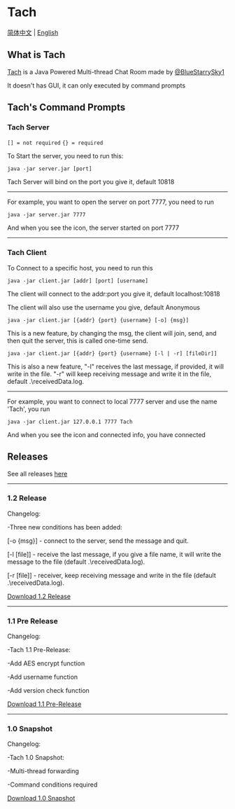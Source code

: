 # Tach

[简体中文](https://github.com/BlueStarrySky1/Tach/blob/main/README_zh.md) | [English](https://github.com/BlueStarrySky1/Tach/blob/main/README.md)

## What is Tach
[Tach](https://github.com/BlueStarrySky1/Tach) is a Java Powered Multi-thread Chat Room made by [@BlueStarrySky1](https://github.com/BlueStarrySky1)

It doesn't has GUI, it can only executed by command prompts

## Tach's Command Prompts
### Tach Server
`[] = not required`
`{} = required`

To Start the server, you need to run this:

`java -jar server.jar [port]`

Tach Server will bind on the port you give it, default 10818

___

For example, you want to open the server on port 7777, you need to run

`java -jar server.jar 7777`

And when you see the icon, the server started on port 7777

___

### Tach Client
To Connect to a specific host, you need to run this

`java -jar client.jar [addr] [port] [username]`

The client will connect to the addr:port you give it, default localhost:10818

The client will also use the username you give, default Anonymous

`java -jar client.jar [{addr} {port} {username} [-o] {msg}]`

This is a new feature, by changing the msg, the client will join, send, and then quit the server, this is called one-time send.

`java -jar client.jar [{addr} {port} {username} [-l | -r] [fileDir]]`

This is also a new feature, "-l" receives the last message, if provided, it will write in the file. "-r" will keep receiving message and write it in the file, default .\receivedData.log.

___

For example, you want to connect to local 7777 server and use the name 'Tach', you run

`java -jar client.jar 127.0.0.1 7777 Tach`

And when you see the icon and connected info, you have connected



## Releases
See all releases [here](https://github.com/BlueStarrySky1/Tach/releases)

___

### 1.2 Release
Changelog:

-Three new conditions has been added:

[-o {msg}] - connect to the server, send the message and quit.

[-l [file]] - receive the last message, if you give a file name, it will write the message to the file (default .\receivedData.log).

[-r [file]] - receiver, keep receiving message and write in the file (default .\receivedData.log).

[Download 1.2 Release](https://github.com/BlueStarrySky1/Tach/releases/tag/Release)

___

### 1.1 Pre Release
Changelog:

-Tach 1.1 Pre-Release:

-Add AES encrypt function

-Add username function

-Add version check function

[Download 1.1 Pre-Release](https://github.com/BlueStarrySky1/Tach/releases/tag/Pre-Release)

___

### 1.0 Snapshot
Changelog:

-Tach 1.0 Snapshot:

-Multi-thread forwarding

-Command conditions required

[Download 1.0 Snapshot](https://github.com/BlueStarrySky1/Tach/releases/tag/Snapshot)
